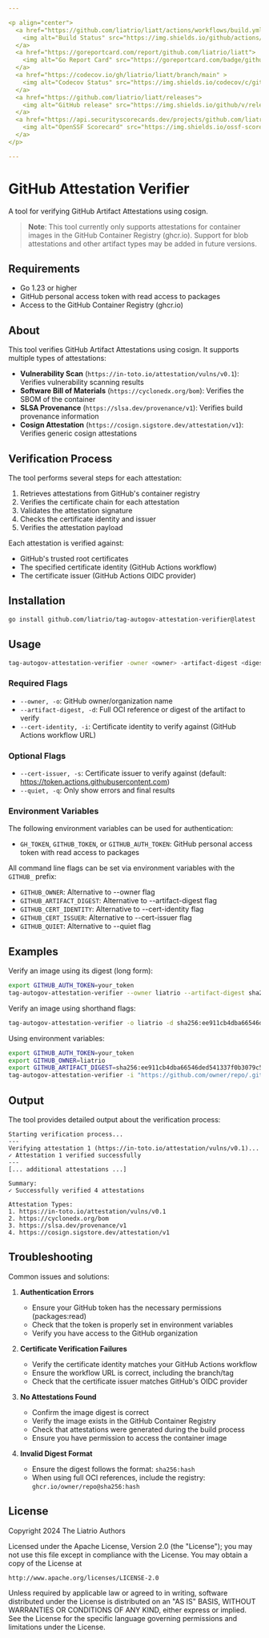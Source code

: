 ```yaml
---

<p align="center">
  <a href="https://github.com/liatrio/liatt/actions/workflows/build.yml?query=branch%3Amain">
    <img alt="Build Status" src="https://img.shields.io/github/actions/workflow/status/liatrio/liatt/build.yml?branch=main&style=for-the-badge">
  </a>
  <a href="https://goreportcard.com/report/github.com/liatrio/liatt">
    <img alt="Go Report Card" src="https://goreportcard.com/badge/github.com/liatrio/liatt?style=for-the-badge">
  </a>
  <a href="https://codecov.io/gh/liatrio/liatt/branch/main" >
    <img alt="Codecov Status" src="https://img.shields.io/codecov/c/github/liatrio/liatt?style=for-the-badge"/>
  </a>
  <a href="https://github.com/liatrio/liatt/releases">
    <img alt="GitHub release" src="https://img.shields.io/github/v/release/liatrio/liatt?include_prereleases&style=for-the-badge">
  </a>
  <a href="https://api.securityscorecards.dev/projects/github.com/liatrio/liatt/badge">
    <img alt="OpenSSF Scorecard" src="https://img.shields.io/ossf-scorecard/github.com/liatrio/liatt?label=openssf%20scorecard&style=for-the-badge">
  </a>
</p>

---
```


# GitHub Attestation Verifier

A tool for verifying GitHub Artifact Attestations using cosign.

> **Note**: This tool currently only supports attestations for container images in the GitHub Container Registry (ghcr.io). Support for blob attestations and other artifact types may be added in future versions.

## Requirements

- Go 1.23 or higher
- GitHub personal access token with read access to packages
- Access to the GitHub Container Registry (ghcr.io)

## About

This tool verifies GitHub Artifact Attestations using cosign. It supports multiple types of attestations:

- **Vulnerability Scan** (`https://in-toto.io/attestation/vulns/v0.1`): Verifies vulnerability scanning results
- **Software Bill of Materials** (`https://cyclonedx.org/bom`): Verifies the SBOM of the container
- **SLSA Provenance** (`https://slsa.dev/provenance/v1`): Verifies build provenance information
- **Cosign Attestation** (`https://cosign.sigstore.dev/attestation/v1`): Verifies generic cosign attestations

## Verification Process

The tool performs several steps for each attestation:

1. Retrieves attestations from GitHub's container registry
2. Verifies the certificate chain for each attestation
3. Validates the attestation signature
4. Checks the certificate identity and issuer
5. Verifies the attestation payload

Each attestation is verified against:

- GitHub's trusted root certificates
- The specified certificate identity (GitHub Actions workflow)
- The certificate issuer (GitHub Actions OIDC provider)

## Installation

```bash
go install github.com/liatrio/tag-autogov-attestation-verifier@latest
```

## Usage

```bash
tag-autogov-attestation-verifier -owner <owner> -artifact-digest <digest> [options]
```

### Required Flags

- `--owner, -o`: GitHub owner/organization name
- `--artifact-digest, -d`: Full OCI reference or digest of the artifact to verify
- `--cert-identity, -i`: Certificate identity to verify against (GitHub Actions workflow URL)

### Optional Flags

- `--cert-issuer, -s`: Certificate issuer to verify against (default: https://token.actions.githubusercontent.com)
- `--quiet, -q`: Only show errors and final results

### Environment Variables

The following environment variables can be used for authentication:
- `GH_TOKEN`, `GITHUB_TOKEN`, or `GITHUB_AUTH_TOKEN`: GitHub personal access token with read access to packages

All command line flags can be set via environment variables with the `GITHUB_` prefix:
- `GITHUB_OWNER`: Alternative to --owner flag
- `GITHUB_ARTIFACT_DIGEST`: Alternative to --artifact-digest flag
- `GITHUB_CERT_IDENTITY`: Alternative to --cert-identity flag
- `GITHUB_CERT_ISSUER`: Alternative to --cert-issuer flag
- `GITHUB_QUIET`: Alternative to --quiet flag

## Examples

Verify an image using its digest (long form):

```bash
export GITHUB_AUTH_TOKEN=your_token
tag-autogov-attestation-verifier --owner liatrio --artifact-digest sha256:ee911cb4dba66546ded541337f0b3079c55b628c5d83057867b0ef458abdb682 --cert-identity "https://github.com/owner/repo/.github/workflows/workflow.yaml@refs/heads/main"
```

Verify an image using shorthand flags:

```bash
tag-autogov-attestation-verifier -o liatrio -d sha256:ee911cb4dba66546ded541337f0b3079c55b628c5d83057867b0ef458abdb682 -i "https://github.com/liatrio/demo-gh-autogov-workflows/.github/workflows/rw-hp-attest-image.yaml@refs/heads/main" -q
```

Using environment variables:

```bash
export GITHUB_AUTH_TOKEN=your_token
export GITHUB_OWNER=liatrio
export GITHUB_ARTIFACT_DIGEST=sha256:ee911cb4dba66546ded541337f0b3079c55b628c5d83057867b0ef458abdb682
tag-autogov-attestation-verifier -i "https://github.com/owner/repo/.github/workflows/workflow.yaml@refs/heads/main"
```

## Output

The tool provides detailed output about the verification process:

```shell
Starting verification process...
---
Verifying attestation 1 (https://in-toto.io/attestation/vulns/v0.1)...
✓ Attestation 1 verified successfully
---
[... additional attestations ...]

Summary:
✓ Successfully verified 4 attestations

Attestation Types:
1. https://in-toto.io/attestation/vulns/v0.1
2. https://cyclonedx.org/bom
3. https://slsa.dev/provenance/v1
4. https://cosign.sigstore.dev/attestation/v1
```

## Troubleshooting

Common issues and solutions:

1. **Authentication Errors**
   - Ensure your GitHub token has the necessary permissions (packages:read)
   - Check that the token is properly set in environment variables
   - Verify you have access to the GitHub organization

2. **Certificate Verification Failures**
   - Verify the certificate identity matches your GitHub Actions workflow
   - Ensure the workflow URL is correct, including the branch/tag
   - Check that the certificate issuer matches GitHub's OIDC provider

3. **No Attestations Found**
   - Confirm the image digest is correct
   - Verify the image exists in the GitHub Container Registry
   - Check that attestations were generated during the build process
   - Ensure you have permission to access the container image

4. **Invalid Digest Format**
   - Ensure the digest follows the format: `sha256:hash`
   - When using full OCI references, include the registry: `ghcr.io/owner/repo@sha256:hash`

## License

Copyright 2024 The Liatrio Authors

Licensed under the Apache License, Version 2.0 (the "License");
you may not use this file except in compliance with the License.
You may obtain a copy of the License at

    http://www.apache.org/licenses/LICENSE-2.0

Unless required by applicable law or agreed to in writing, software
distributed under the License is distributed on an "AS IS" BASIS,
WITHOUT WARRANTIES OR CONDITIONS OF ANY KIND, either express or implied.
See the License for the specific language governing permissions and
limitations under the License.
